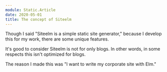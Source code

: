 ```yaml
---
module: Static.Article
date: 2020-05-01
title: The concept of Siteelm
---
```


Though I said "Siteelm is a simple static site generator," because I develop this for my work, there are some unique features. 

It's good to consider Siteelm is not for only blogs. In other words, in some respects this isn't optimized for blogs. 

The reason I made this was "I want to write my corporate site with Elm." 
